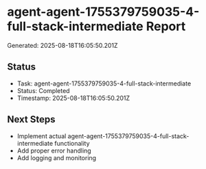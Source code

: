 # agent-agent-1755379759035-4-full-stack-intermediate Report

Generated: 2025-08-18T16:05:50.201Z

## Status
- Task: agent-agent-1755379759035-4-full-stack-intermediate
- Status: Completed
- Timestamp: 2025-08-18T16:05:50.201Z

## Next Steps
- Implement actual agent-agent-1755379759035-4-full-stack-intermediate functionality
- Add proper error handling
- Add logging and monitoring
